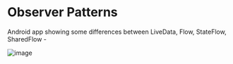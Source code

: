 # Observer Patterns
Android app showing some differences between LiveData, Flow, StateFlow, SharedFlow -

![image](https://user-images.githubusercontent.com/48637183/147836980-64e39664-0a9e-486e-a650-8493773937a2.png)

